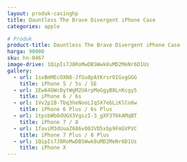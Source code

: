 ```yaml
---
layout: produk-casinghp
title: Dauntless The Brave Divergent iPhone Case
categories: apple

# Produk
product-title: Dauntless The Brave Divergent iPhone Case
harga: 90000
sku: hn-0467
image-drive: 1QipIs7J8RoMwDBSWwk8uMD2MeNr6D1Us
gallery:
  - url: 1sxBmMEcOXN8-JfGu0pAtKrsrOIGsgGGG
    title: iPhone 5 / 5s / SE
  - url: 1Ew64GWcBytWgM2UArpMoGgyB8LnKcgy5
    title: iPhone 6 / 6s
  - url: 1Vv2p1B-Tbq3heNooLIqSX7ebLiKlCo6w
    title: iPhone 6 Plus / 6s Plus
  - url: 1tpsbWbOdUGX3VgszI-3_gXF3T6kAMqBT
    title: iPhone 7 / 8
  - url: 1faviM3dUuaZ686vO0JVD5xbp9FmGVPVC
    title: iPhone 7 Plus / 8 Plus
  - url: 1QipIs7J8RoMwDBSWwk8uMD2MeNr6D1Us
    title: iPhone X
---
```

